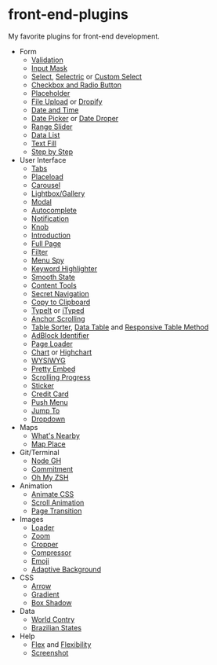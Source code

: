 # front-end-plugins
My favorite plugins for front-end development.

* Form
	* [Validation](https://github.com/guillaumepotier/Parsley.js/)
	* [Input Mask](http://nosir.github.io/cleave.js/)
	* [Select](https://select2.github.io/), [Selectric](https://github.com/lcdsantos/jQuery-Selectric/) or [Custom Select](http://adam.co/lab/jquery/customselect/)
	* [Checkbox and Radio Button](https://github.com/fronteed/icheck/tree/2.x)
	* [Placeholder](https://github.com/chinchang/superplaceholder.js)
	* [File Upload](http://codepen.io/rstacruz/pen/YNMKOq) or [Dropify](http://jeremyfagis.github.io/dropify/)
	* [Date and Time](https://github.com/moment/moment/)
	* [Date Picker](https://github.com/amsul/pickadate.js) or [Date Droper](https://github.com/felicegattuso/Datedropper3/)
	* [Range Slider](https://github.com/leongersen/noUiSlider)
	* [Data List](http://projects.sergiodinislopes.pt/flexdatalist/)
	* [Text Fill](http://jquery-textfill.github.io/)
	* [Step by Step](https://github.com/elclanrs/jq-idealforms)
* User Interface
	* [Tabs](http://vdw.github.io/Tabslet/)
	* [Placeload](https://github.com/victorvoid/placeload.js)
	* [Carousel](http://kenwheeler.github.io/slick/)
	* [Lightbox/Gallery](https://github.com/sachinchoolur/lightGallery)
	* [Modal](https://github.com/dolce/iziModal)
	* [Autocomplete](http://twitter.github.io/typeahead.js/examples/)
	* [Notification](https://github.com/dolce/iziToast)
	* [Knob](https://github.com/aterrien/jQuery-Knob/)
	* [Introduction](https://github.com/usablica/intro.js/)
	* [Full Page](https://github.com/alvarotrigo/fullPage.js)
	* [Filter](https://github.com/Vestride/Shuffle)
	* [Menu Spy](https://leocs.me/menuspy/)
	* [Keyword Highlighter](https://github.com/julmot/mark.js/)
	* [Smooth State](https://github.com/miguel-perez/smoothState.js)
	* [Content Tools](https://github.com/getmeuk/ContentTools)
	* [Secret Navigation](https://github.com/jachinte/jquery.secretnav)
	* [Copy to Clipboard](https://github.com/zenorocha/clipboard.js/)
	* [TypeIt](https://github.com/alexmacarthur/typeit) or [iTyped](https://github.com/luisvinicius167/ityped)
	* [Anchor Scrolling](https://github.com/virgiliud/jquery.anchorScroll)
	* [Table Sorter](https://github.com/christianbach/tablesorter), [Data Table](https://www.datatables.net/) and [Responsive Table Method](https://codepen.io/aurer/pen/HKtbe)
	* [AdBlock Identifier](https://github.com/balajmarius/Adi.js)
	* [Page Loader](https://github.com/HubSpot/pace/)
	* [Chart](https://github.com/gionkunz/chartist-js) or [Highchart](http://www.highcharts.com/)
	* [WYSIWYG](https://github.com/Alex-D/Trumbowyg)
	* [Pretty Embed](https://github.com/mike-zarandona/prettyembed.js)
	* [Scrolling Progress](http://www.webdesigncrowd.com/scrolling-progress-bar/)
	* [Sticker](https://github.com/cmiscm/stickerjs)
	* [Credit Card](https://github.com/jessepollak/card)
	* [Push Menu](https://github.com/adgsm/multi-level-push-menu)
	* [Jump To](https://github.com/peachananr/jumpto)
	* [Dropdown](https://github.com/claviska/jquery-dropdown)
* Maps
	* [What's Nearby](https://github.com/LaGrangeMtl/WhatsNearby)
	* [Map Place](https://github.com/danielemoraschi/maplace.js/)
* Git/Terminal
	* [Node GH](https://github.com/node-gh/gh)
	* [Commitment](http://michael-lynch.github.io/commitment/)	
	* [Oh My ZSH](https://github.com/robbyrussell/oh-my-zsh)
* Animation
	* [Animate CSS](https://github.com/daneden/animate.css)
	* [Scroll Animation](https://github.com/michalsnik/aos)
	* [Page Transition](https://github.com/blivesta/animsition/)
* Images
	* [Loader](https://github.com/desandro/imagesloaded)
	* [Zoom](http://emersonthompson.com.br/zoomove/)
	* [Cropper](https://fengyuanchen.github.io/cropper/)
	* [Compressor](https://kraken.io/)
	* [Emoji](https://github.com/Ranks/emojione)
	* [Adaptive Background](https://github.com/briangonzalez/jquery.adaptive-backgrounds.js)
* CSS
	* [Arrow](http://www.cssarrowplease.com/)
	* [Gradient](http://www.colorzilla.com/gradient-editor/)
	* [Box Shadow](http://www.cssmatic.com/box-shadow)
* Data
	* [World Contry](https://github.com/samayo/country-json)
	* [Brazilian States](https://gist.github.com/leocavalcante/d008fff194dcaf909b3c#file-abbr-abbr-html)
* Help
	* [Flex](https://codepen.io/enxaneta/full/adLPwv) and [Flexibility](https://jonathantneal.github.io/flexibility/)
	* [Screenshot](https://github.com/sindresorhus/pageres)